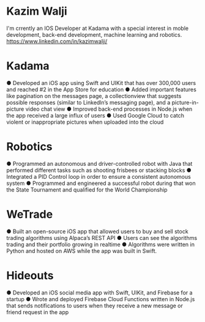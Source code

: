 # Kazim Walji

I'm crrently an IOS Developer at Kadama with a special interest in moble development, back-end development, machine learning and robotics. 
https://www.linkedin.com/in/kazimwalji/

# Kadama
● Developed an iOS app using Swift and UIKit that has over 300,000 users and reached #2 in the App
Store for education
● Added important features like pagination on the messages page, a collectionview that suggests
possible responses (similar to Linkedln’s messaging page), and a picture-in-picture video chat view
● Improved back-end processes in Node.js when the app received a large influx of users
● Used Google Cloud to catch violent or inappropriate pictures when uploaded into the cloud

# Robotics
● Programmed an autonomous and driver-controlled robot with Java that performed different tasks such as shooting frisbees or stacking blocks
● Integrated a PID Control loop in order to ensure a consistent autonomous system
● Programmed and engineered a successful robot during that won the State Tournament and qualified
for the World Championship

# WeTrade
● Built an open-source iOS app that allowed users to buy and sell stock trading algorithms using
Alpaca’s REST API
● Users can see the algorithms trading and their portfolio growing in realtime
● Algorithms were written in Python and hosted on AWS while the app was built in Swift.

# Hideouts
● Developed an iOS social media app with Swift, UIKit, and Firebase for a startup
● Wrote and deployed Firebase Cloud Functions written in Node.js that sends notifications to users
when they receive a new message or friend request in the app
